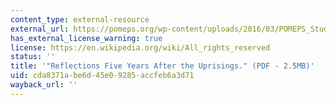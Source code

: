 ```yaml
---
content_type: external-resource
external_url: https://pomeps.org/wp-content/uploads/2016/03/POMEPS_Studies_18_Reflections_Web.pdf
has_external_license_warning: true
license: https://en.wikipedia.org/wiki/All_rights_reserved
status: ''
title: '"Reflections Five Years After the Uprisings." (PDF - 2.5MB)'
uid: cda8371a-be6d-45e0-9285-accfeb6a3d71
wayback_url: ''
---
```


